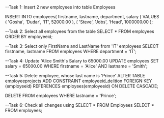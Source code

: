 --Task 1: Insert 2 new employees into table Employees

INSERT INTO 
    employees(
        firstname,
        lastname,
        department,
        salary
    )
VALUES
    (
        'Gosha',
        'Dudar',
        'IT',
        52000.00
    ),
    (
        'Steve',
        'Jobs',
        'Head',
        1000000.00
    );

--Task 2: Select all employees from the table
SELECT 
    * 
FROM 
    employees
ORDER BY
    employeeid;

--Task 3: Select only FirstName and LastName from 'IT' employees
SELECT
    firstname,
    lastname
FROM
    employees
WHERE
    department = 'IT';

--Task 4: Update 'Alice Smith's Salary to 65000.00
UPDATE
    employees
SET
    salary = 65000.00
WHERE
    firstname = 'Alice'
    AND lastname = 'Smith';

--Task 5: Delete employee, whose last name is 'Prince'
ALTER TABLE
    employeeprojects
ADD CONSTRAINT
    employeeid_delition
FOREIGN KEY (employeeid) REFERENCES employees(employeeid)
ON DELETE CASCADE;
    
DELETE FROM 
    employees 
WHERE 
    lastname = 'Prince';

--Task 6: Check all chenges using SELECT * FROM Employees
SELECT 
    * 
FROM 
    employees;

